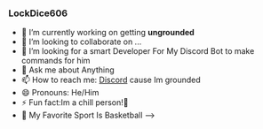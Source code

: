 ### LockDice606
- 🔭 I’m currently working on getting **ungrounded**
- 👯 I’m looking to collaborate on ...
- 🤔 I’m looking for a smart Developer For My Discord Bot to make commands for him
- 💬 Ask me about Anything
- 📫 How to reach me: <a href="https://discord.gg3ttcrK3mA2/">Discord</a> cause Im grounded
- 😄 Pronouns: He/Him
- ⚡ Fun fact:Im a chill person!🥶
- 🏀 My Favorite Sport Is Basketball
-->

<!--
**LockDice606/LockDice606** is a ✨ _special_ ✨ repository because its `README.md` (this file) appears on your GitHub profile.

Here are some ideas to get you started:

